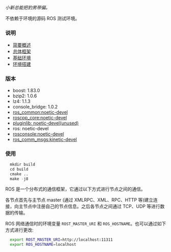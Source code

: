 
*小新总能把豹男带偏。*

不依赖于环境的源码 ROS 测试环境。

### 说明

- [简要概述](docs/01_简要概述.md)
- [总体框架](docs/02_总体框架.md)
- [基础环境](docs/03_基础环境.md)
- [环境搭建](docs/04_环境搭建.md)

### 版本

- boost: 1.83.0
- bzip2: 1.0.6
- lz4: 1.1.3
- console_bridge: 1.0.2
- [ros_common:noetic-devel](https://github.com/ros/ros_comm)
- [roscpp_core:noetic-devel](https://github.com/ros/roscpp_core)
- [pluginlib: noetic-devel(unused)](https://github.com/ros/pluginlib)
- ros: noetic-devel
- [rosconsole:noetic-devel](https://github.com/ros/rosconsole)
- [ros_comm_msgs:kinetic-devel](https://github.com/ros/ros_comm_msgs)

### 使用

```s
  mkdir build
  cd build
  cmake ..
  make -j8
```

ROS 是一个分布式的通信框架，它通过以下方式进行节点之间的通信。

各节点首先与主节点 master (通过 XMLRPC、XML、RPC、HTTP 等)建立连接，向主节点中注册自己的节点信息。之后各节点之间通过 TCP、UDP 等进行数据的传输。

ROS 网络通信时的环境变量 `ROST_MASTER_URI` 和 `ROS_HOSTNAME`。也可以通过如下方式进行更改:
```sh
  export ROST_MASTER_URI=http://localhost:11311
  export ROS_HOSTNAME=localhost
```
